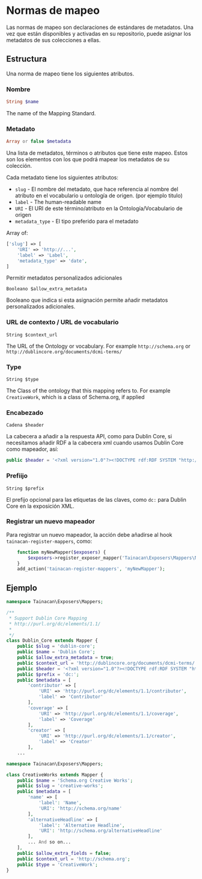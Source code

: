# Normas de mapeo

Las normas de mapeo son declaraciones de estándares de metadatos. Una vez que están disponibles y activadas en su repositorio, puede asignar los metadatos de sus colecciones a ellas.

## Estructura

Una norma de mapeo tiene los siguientes atributos.

### Nombre

```php
String $name
```

The name of the Mapping Standard.

### Metadato

```php
Array or false $metadata
```

Una lista de metadatos, términos o atributos que tiene este mapeo. Estos son los elementos con los que podrá mapear los metadatos de su colección.

Cada metadato tiene los siguientes atributos:

* `slug` - El nombre del metadato, que hace referencia al nombre del atributo en el vocabulario u ontología de origen. (por ejemplo titulo)
* `label` - The human-readable name
* `URI` - El URI de este término/atributo en la Ontología/Vocabulario de origen
* `metadata_type` - El tipo preferido para el metadato

Array of:
```php
['slug'] => [
	'URI' => 'http://...',
	'label' => 'Label',
	'metadata_type' => 'date',
]
```

Permitir metadatos personalizados adicionales

	Booleano $allow_extra_metadata

Booleano que indica si esta asignación permite añadir metadatos personalizados adicionales.

### URL de contexto / URL de vocabulario

	String $context_url

The URL of the Ontology or vocabulary. For example `http://schema.org` or  `http://dublincore.org/documents/dcmi-terms/`

### Type

	String $type

The Class of the ontology that this mapping refers to. For example `CreativeWork`, which is a class of Schema.org, if applied

###  Encabezado

	Cadena $header

La cabecera a añadir a la respuesta API, como para Dublin Core, si necesitamos añadir RDF a la cabecera xml cuando usamos Dublin Core como mapeador, así:
```php
public $header = '<?xml version="1.0"?><!DOCTYPE rdf:RDF SYSTEM "http://dublincore.org/2000/12/01-dcmes-xml-dtd.dtd"><rdf:RDF xmlns:rdf="http://www.w3.org/1999/02/22-rdf-syntax-ns#" xmlns:dc="http://purl.org/dc/elements/1.1/" ></rdf:RDF>';
```

### Prefiijo

	String $prefix
	
El prefijo opcional para las etiquetas de las claves, como `dc:` para Dublin Core en la exposición XML. 

### Registrar un nuevo mapeador
Para registrar un nuevo mapeador, la acción debe añadirse al hook `tainacan-register-mappers`, como:
```php
	function myNewMapper($exposers) {
		$exposers->register_exposer_mapper('Tainacan\Exposers\Mappers\NewMapper');
	}
	add_action('tainacan-register-mappers', 'myNewMapper');
```

## Ejemplo

```php
namespace Tainacan\Exposers\Mappers;

/**
 * Support Dublin Core Mapping 
 * http://purl.org/dc/elements/1.1/
 *
 */
class Dublin_Core extends Mapper {
	public $slug = 'dublin-core';
	public $name = 'Dublin Core';
	public $allow_extra_metadata = true;
	public $context_url = 'http://dublincore.org/documents/dcmi-terms/';
	public $header = '<?xml version="1.0"?><!DOCTYPE rdf:RDF SYSTEM "http://dublincore.org/2000/12/01-dcmes-xml-dtd.dtd"><rdf:RDF xmlns:rdf="http://www.w3.org/1999/02/22-rdf-syntax-ns#" xmlns:dc="http://purl.org/dc/elements/1.1/" ></rdf:RDF>';
	public $prefix = 'dc:';
	public $metadata = [
		'contributor' => [
			'URI' => 'http://purl.org/dc/elements/1.1/contributor',
			'label' => 'Contributor'
		],
		'coverage' => [
			'URI' => 'http://purl.org/dc/elements/1.1/coverage',
			'label' => 'Coverage'
		],
		'creator' => [
			'URI' => 'http://purl.org/dc/elements/1.1/creator',
			'label' => 'Creator'
		],
	...
```

```php
namespace Tainacan\Exposers\Mappers;

class CreativeWorks extends Mapper {
	public $name = 'Schema.org Creative Works';
	public $slug = 'creative-works';
	public $metadata = [
		'name' => [
			'label': 'Name',
			'URI': 'http://schema.org/name'
		],
		'alternativeHeadline' => [
			'label': 'Alternative Headline',
			'URI': 'http://schema.org/alternativeHeadline'
		],
		... And so on...
	],
	public $allow_extra_fields = false;
	public $context_url = 'http://schema.org';
	public $type = 'CreativeWork';
}
```
